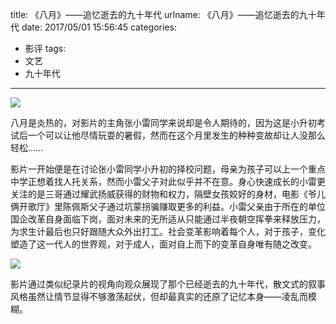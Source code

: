 title: 《八月》——追忆逝去的九十年代
urlname: 《八月》——追忆逝去的九十年代
date: 2017/05/01 15:56:45
categories:
- 影评
tags:
- 文艺
- 九十年代

---
![](https://image.covertness.cn/bayue_p2385678965.png)

八月是炎热的，对影片的主角张小雷同学来说却是令人期待的，因为这是小升初考试后一个可以让他尽情玩耍的暑假，然而在这个月里发生的种种变故却让人没那么轻松......

<!-- more -->

影片一开始便是在讨论张小雷同学小升初的择校问题，母亲为孩子可以上一个重点中学正想着找人托关系，然而小雷父子对此似乎并不在意。身心快速成长的小雷更关注的是三哥通过耀武扬威获得的财物和权力，隔壁女孩姣好的身材，电影《爷儿俩开歌厅》里陈佩斯父子通过坑蒙拐骗赚取更多的利益。小雷父亲由于所在的单位国企改革自身面临下岗，面对未来的无所适从只能通过半夜朝空挥拳来释放压力，为求生计最后也只好跟随大众外出打工。社会变革影响着每个人，对于孩子，变化塑造了这一代人的世界观，对于成人，面对自上而下的变革自身唯有随之改变。

![](https://image.covertness.cn/bayue_20170501_171538.137.jpg)

影片通过类似纪录片的视角向观众展现了那个已经逝去的九十年代，散文式的叙事风格虽然让情节显得不够激荡起伏，但却最真实的还原了记忆本身——凌乱而模糊。

